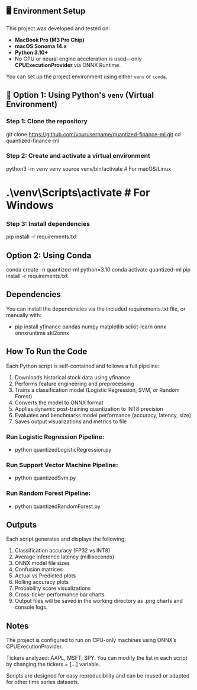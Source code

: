 ## 🖥️ Environment Setup

This project was developed and tested on:

- **MacBook Pro (M3 Pro Chip)**
- **macOS Sonoma 14.x**
- **Python 3.10+**
- No GPU or neural engine acceleration is used—only **CPUExecutionProvider** via ONNX Runtime.

You can set up the project environment using either `venv` or `conda`.

## 🔧 Option 1: Using Python's `venv` (Virtual Environment)

### Step 1: Clone the repository
git clone https://github.com/yourusername/quantized-finance-ml.git
cd quantized-finance-ml

### Step 2: Create and activate a virtual environment
python3 -m venv venv
source venv/bin/activate        # For macOS/Linux
# .\venv\Scripts\activate       # For Windows

### Step 3: Install dependencies
pip install -r requirements.txt


## Option 2: Using Conda
conda create -n quantized-ml python=3.10
conda activate quantized-ml
pip install -r requirements.txt

## Dependencies
You can install the dependencies via the included requirements.txt file, or manually with:
* pip install yfinance pandas numpy matplotlib scikit-learn onnx onnxruntime skl2onnx

## How To Run the Code
Each Python script is self-contained and follows a full pipeline:
1. Downloads historical stock data using yfinance
2. Performs feature engineering and preprocessing
3. Trains a classification model (Logistic Regression, SVM, or Random Forest)
4. Converts the model to ONNX format
5. Applies dynamic post-training quantization to INT8 precision
6. Evaluates and benchmarks model performance (accuracy, latency, size)
7. Saves output visualizations and metrics to file

### Run Logistic Regression Pipeline:
* python quantizedLogisticRegression.py
### Run Support Vector Machine Pipeline:
* python quantizedSvm.py
### Run Random Forest Pipeline:
* python quantizedRandomForest.py

## Outputs
Each script generates and displays the following:

1. Classification accuracy (FP32 vs INT8)
2. Average inference latency (milliseconds)
3. ONNX model file sizes
4. Confusion matrices
5. Actual vs Predicted plots
6. Rolling accuracy plots
7. Probability score visualizations
8. Cross-ticker performance bar charts
9. Output files will be saved in the working directory as .png charts and console logs.

## Notes
The project is configured to run on CPU-only machines using ONNX’s CPUExecutionProvider.

Tickers analyzed: AAPL, MSFT, SPY. You can modify the list in each script by changing the tickers = [...] variable.

Scripts are designed for easy reproducibility and can be reused or adapted for other time series datasets.

